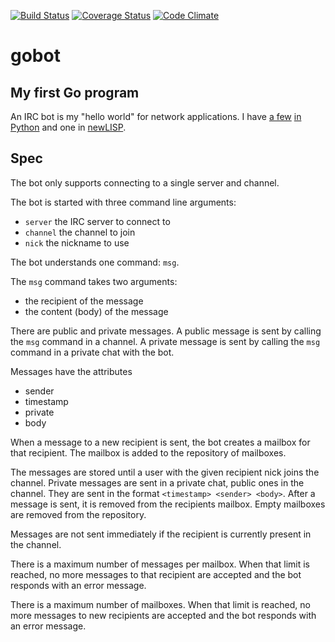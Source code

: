 [![Build Status](https://travis-ci.org/haikoschol/gobot.svg?branch=master)](https://travis-ci.org/haikoschol/gobot)
[![Coverage Status](https://coveralls.io/repos/github/haikoschol/gobot/badge.svg?branch=master)](https://coveralls.io/github/haikoschol/gobot?branch=master)
[![Code Climate](https://codeclimate.com/github/haikoschol/gobot/badges/gpa.svg)](https://codeclimate.com/github/haikoschol/gobot)

# gobot

## My first Go program

An IRC bot is my "hello world" for network applications. I have
[a few](https://github.com/haikoschol/dudebot)
[in Python](https://github.com/haikoschol/ircbotskel) and one in
[newLISP](https://github.com/haikoschol/repl_bot).

## Spec

The bot only supports connecting to a single server and channel.

The bot is started with three command line arguments:

* `server` the IRC server to connect to
* `channel` the channel to join
* `nick` the nickname to use

The bot understands one command: `msg`.

The `msg` command takes two arguments:

* the recipient of the message
* the content (body) of the message

There are public and private messages. A public message is sent by calling the
`msg` command in a channel. A private message is sent by calling the `msg`
command in a private chat with the bot.

Messages have the attributes
* sender
* timestamp
* private
* body

When a message to a new recipient is sent, the bot creates a mailbox for that
recipient. The mailbox is added to the repository of mailboxes.

The messages are stored until a user with the given recipient nick joins the
channel. Private messages are sent in a private chat, public ones in the
channel. They are sent in the format `<timestamp> <sender> <body>`. After a
message is sent, it is removed from the recipients mailbox. Empty mailboxes are
removed from the repository.

Messages are not sent immediately if the recipient is currently present in the
channel.

There is a maximum number of messages per mailbox. When that limit is reached,
no more messages to that recipient are accepted and the bot responds with an
error message.

There is a maximum number of mailboxes. When that limit is reached, no more
messages to new recipients are accepted and the bot responds with an error
message.
